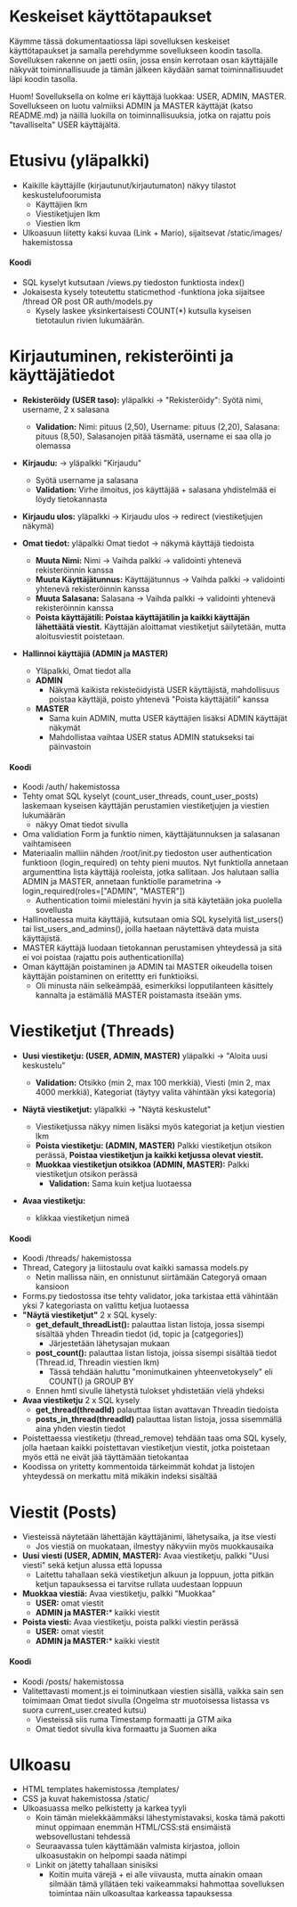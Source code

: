 # Keskeiset käyttötapaukset

Käymme tässä dokumentaatiossa läpi sovelluksen keskeiset käyttötapaukset ja samalla perehdymme sovellukseen koodin tasolla. Sovelluksen rakenne on jaetti osiin, jossa ensin kerrotaan osan käyttäjälle näkyvät toiminnallisuude ja tämän jälkeen käydään samat toiminnallisuudet läpi koodin tasolla. 

Huom! Sovelluksella on kolme eri käyttäjä luokkaa: USER, ADMIN, MASTER. Sovellukseen on luotu valmiiksi ADMIN ja MASTER käyttäjät (katso README.md) ja näillä luokilla on toiminnallisuuksia, jotka on rajattu pois "tavalliselta" USER käyttäjältä.

# Etusivu (yläpalkki)

* Kaikille käyttäjille (kirjautunut/kirjautumaton) näkyy tilastot keskustelufoorumista
  * Käyttäjien lkm
  * Viestiketjujen lkm
  * Viestien lkm
* Ulkoasuun liitetty kaksi kuvaa (Link + Mario), sijaitsevat /static/images/ hakemistossa

#### Koodi
* SQL kyselyt kutsutaan /views.py tiedoston funktiosta index()
* Jokaisesta kysely toteutettu staticmethod -funktiona joka sijaitsee /thread OR post OR auth/models.py
   * Kysely laskee yksinkertaisesti COUNT(*) kutsulla kyseisen tietotaulun rivien lukumäärän.

# Kirjautuminen, rekisteröinti ja käyttäjätiedot

* **Rekisteröidy (USER taso):** yläpalkki -> "Rekisteröidy": Syötä nimi, username, 2 x salasana 
  * **Validation:** Nimi: pituus (2,50), Username: pituus (2,20), Salasana: pituus (8,50), Salasanojen pitää täsmätä, username ei saa olla jo olemassa

* **Kirjaudu:** -> yläpalkki "Kirjaudu" 
  * Syötä username ja salasana
  * **Validation:** Virhe ilmoitus, jos käyttäjää + salasana yhdistelmää ei löydy tietokannasta 

* **Kirjaudu ulos:** yläpalkki -> Kirjaudu ulos -> redirect (viestiketjujen näkymä)

* **Omat tiedot:** yläpalkki Omat tiedot -> näkymä käyttäjä tiedoista
   * **Muuta Nimi:** Nimi -> Vaihda palkki -> validointi yhtenevä rekisteröinnin kanssa
   * **Muuta Käyttäjätunnus:** Käyttäjätunnus -> Vaihda palkki -> validointi yhtenevä rekisteröinnin kanssa
   * **Muuta Salasana:** Salasana -> Vaihda palkki -> validointi yhtenevä rekisteröinnin kanssa
   * **Poista käyttäjätili: Poistaa käyttäjätilin ja kaikki käyttäjän lähettäätä viestit.** Käyttäjän aloittamat viestiketjut säilytetään, mutta aloitusviestit poistetaan.
   
* **Hallinnoi käyttäjiä (ADMIN ja MASTER)**
  * Yläpalkki, Omat tiedot alla
  * **ADMIN**
     * Näkymä kaikista rekisteöidyistä USER käyttäjistä, mahdollisuus poistaa käyttäjä, poisto yhtenevä "Poista käyttäjätili" kanssa
  * **MASTER**
     * Sama kuin ADMIN, mutta USER käyttäjien lisäksi ADMIN käyttäjät näkymät
     * Mahdollistaa vaihtaa USER status ADMIN statukseksi tai päinvastoin

#### Koodi
* Koodi /auth/ hakemistossa
* Tehty omat SQL kyselyt (count_user_threads, count_user_posts) laskemaan kyseisen käyttäjän perustamien viestiketjujen ja viestien lukumäärän
  * näkyy Omat tiedot sivulla
* Oma validiation Form ja funktio nimen, käyttäjätunnuksen ja salasanan vaihtamiseen
* Materiaalin malliin nähden /root/init.py tiedoston user authentication funktioon (login_required) on tehty pieni muutos. Nyt funktiolla annetaan argumenttina lista käyttäjä rooleista, jotka sallitaan. Jos halutaan sallia ADMIN ja MASTER, annetaan funktiolle parametrina -> login_required(roles=["ADMIN", "MASTER"])
  * Authentication toimii mielestäni hyvin ja sitä käytetään joka puolella sovellusta
* Hallinoitaessa muita käyttäjiä, kutsutaan omia SQL kyselyitä list_users() tai list_users_and_admins(), joilla haetaan näytettävä data muista käyttäjistä.
* MASTER käyttäjä luodaan tietokannan perustamisen yhteydessä ja sitä ei voi poistaa (rajattu pois authenticationilla)
* Oman käyttäjän poistaminen ja ADMIN tai MASTER oikeudella toisen käyttäjän poistaminen on eritettty eri funktioiksi.
   * Oli minusta näin selkeämpää, esimerkiksi lopputilanteen käsittely kannalta ja estämällä MASTER poistamasta itseään yms.


# Viestiketjut (Threads)

* **Uusi viestiketju: (USER, ADMIN, MASTER)** yläpalkki -> "Aloita uusi keskustelu"
  * **Validation:** Otsikko (min 2, max 100 merkkiä), Viesti (min 2, max 4000 merkkiä), Kategoriat (täytyy valita vähintään yksi kategoria)
* **Näytä viestiketjut:** yläpalkki -> "Näytä keskustelut"
  * Viestiketjussa näkyy nimen lisäksi myös kategoriat ja ketjun viestien lkm
  * **Poista viestiketju: (ADMIN, MASTER)** Palkki viestiketjun otsikon perässä, **Poistaa viestiketjun ja kaikki ketjussa olevat viestit.**
  * **Muokkaa viestiketjun otsikkoa (ADMIN, MASTER):** Palkki viestiketjun otsikon perässä
    * **Validation:** Sama kuin ketjua luotaessa

* **Avaa viestiketju:**
    * klikkaa viestiketjun nimeä

#### Koodi
* Koodi /threads/ hakemistossa
* Thread, Category ja liitostaulu ovat kaikki samassa models.py
  * Netin mallissa näin, en onnistunut siirtämään Categoryä omaan kansioon
* Forms.py tiedostossa itse tehty validator, joka tarkistaa että vähintään yksi 7 kategoriasta on valittu ketjua luotaessa
* **"Näytä viestiketjut"** 2 x SQL kysely:
  * **get_default_threadList():** palauttaa listan listoja, jossa sisempi sisältää yhden Threadin tiedot (id, topic ja [catgegories])
    * Järjestetään lähetysajan mukaan
  * **post_count():** palauttaa listan listoja, joissa sisempi sisältää tiedot (Thread.id, Threadin viestien lkm)
    * Tässä tehdään haluttu "monimutkainen yhteenvetokysely" eli COUNT() ja GROUP BY
  * Ennen hmtl sivulle lähetystä tulokset yhdistetään vielä yhdeksi  
* **Avaa viestiketju** 2 x SQL kysely
  * **get_thread(threadId)** palauttaa listan avattavan Threadin tiedoista
  * **posts_in_thread(threadId)** palauttaa listan listoja, jossa sisemmällä aina yhden viestin tiedot
* Poistettaessa viestiketju (thread_remove) tehdään taas oma SQL kysely, jolla haetaan kaikki poistettavan viestiketjun viestit, jotka poistetaan myös että ne eivät jää täyttämään tietokantaa
* Koodissa on yritetty kommentoida tärkeimmät kohdat ja listojen yhteydessä on merkattu mitä mikäkin indeksi sisältää


# Viestit (Posts)
* Viesteissä näytetään lähettäjän käyttäjänimi, lähetysaika, ja itse viesti
  * Jos viestiä on muokataan, ilmestyy näkyviin myös muokkausaika
* **Uusi viesti (USER, ADMIN, MASTER):** Avaa viestiketju, palkki "Uusi viesti" sekä ketjun alussa että lopussa
  * Laitettu tahallaan sekä viestiketjun alkuun ja loppuun, jotta pitkän ketjun tapauksessa ei tarvitse rullata uudestaan loppuun
* **Muokkaa viestiä:** Avaa viestiketju, palkki "Muokkaa"
  * **USER:** omat viestit
  * **ADMIN ja MASTER:*** kaikki viestit
* **Poista viesti:** Avaa viestiketju, poista palkki viestin perässä
  * **USER:** omat viestit
  * **ADMIN ja MASTER:*** kaikki viestit
  
#### Koodi
* Koodi /posts/ hakemistossa
* Valitettavasti moment.js ei toiminutkaan viestien sisällä, vaikka sain sen toimimaan Omat tiedot sivulla (Ongelma str muotoisessa listassa vs suora current_user.created kutsu)
  * Viesteissä siis ruma Timestamp formaatti ja GTM aika
  * Omat tiedot sivulla kiva formaattu ja Suomen aika 
  
# Ulkoasu
* HTML templates hakemistossa /templates/
* CSS ja kuvat hakemistossa /static/
* Ulkoasuassa melko pelkistetty ja karkea tyyli
  * Koin tämän mielekkäämmäksi lähestymistavaksi, koska tämä pakotti minut oppimaan enemmän HTML/CSS:stä ensimäistä websovellustani tehdessä
  * Seuraavassa tulen käyttämään valmista kirjastoa, jolloin ulkoasustakin on helpompi saada nätimpi
  * Linkit on jätetty tahallaan sinisiksi
    * Koitin muita värejä + ei alle viivausta, mutta ainakin omaan silmään tämä yllätäen teki vaikeammaksi hahmottaa sovelluksen toimintaa näin ulkoasultaa karkeassa tapauksessa 
  




